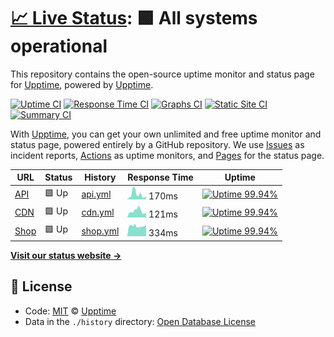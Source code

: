 # [📈 Live Status](https://upptime.github.io/upptime): <!--live status--> **🟩 All systems operational**

This repository contains the open-source uptime monitor and status page for [Upptime](https://upptime.js.org), powered by [Upptime](https://github.com/upptime/upptime).

[![Uptime CI](https://github.com/koj-co/upptime/workflows/Uptime%20CI/badge.svg)](https://github.com/koj-co/upptime/actions?query=workflow%3A%22Uptime+CI%22)
[![Response Time CI](https://github.com/koj-co/upptime/workflows/Response%20Time%20CI/badge.svg)](https://github.com/koj-co/upptime/actions?query=workflow%3A%22Response+Time+CI%22)
[![Graphs CI](https://github.com/koj-co/upptime/workflows/Graphs%20CI/badge.svg)](https://github.com/koj-co/upptime/actions?query=workflow%3A%22Graphs+CI%22)
[![Static Site CI](https://github.com/koj-co/upptime/workflows/Static%20Site%20CI/badge.svg)](https://github.com/koj-co/upptime/actions?query=workflow%3A%22Static+Site+CI%22)
[![Summary CI](https://github.com/koj-co/upptime/workflows/Summary%20CI/badge.svg)](https://github.com/koj-co/upptime/actions?query=workflow%3A%22Summary+CI%22)

With [Upptime](https://upptime.js.org), you can get your own unlimited and free uptime monitor and status page, powered entirely by a GitHub repository. We use [Issues](https://github.com/upptime/upptime/issues) as incident reports, [Actions](https://github.com/upptime/upptime/actions) as uptime monitors, and [Pages](https://upptime.github.io/upptime) for the status page.

<!--start: status pages-->
<!-- This summary is generated by Upptime (https://github.com/upptime/upptime) -->
<!-- Do not edit this manually, your changes will be overwritten -->

| URL                                        | Status | History                                                                          | Response Time                                                             | Uptime                                                                                                                                                                                                      |
| ------------------------------------------ | ------ | -------------------------------------------------------------------------------- | ------------------------------------------------------------------------- | ----------------------------------------------------------------------------------------------------------------------------------------------------------------------------------------------------------- |
| [API](https://giftcardbd.shop/api/v1/ping) | 🟩 Up  | [api.yml](https://github.com/giftcardbd/status/commits/master/history/api.yml)   | <img alt="Response time graph" src="./graphs/api.png" height="20"> 170ms  | [![Uptime 99.94%](https://img.shields.io/endpoint?url=https%3A%2F%2Fraw.githubusercontent.com%2Fgiftcardbd%2Fstatus%2Fmaster%2Fapi%2Fapi%2Fuptime.json)](https://giftcardbd.github.io/status/history/api)   |
| [CDN](https://cdn.giftcardbd.shop/ping)    | 🟩 Up  | [cdn.yml](https://github.com/giftcardbd/status/commits/master/history/cdn.yml)   | <img alt="Response time graph" src="./graphs/cdn.png" height="20"> 121ms  | [![Uptime 99.94%](https://img.shields.io/endpoint?url=https%3A%2F%2Fraw.githubusercontent.com%2Fgiftcardbd%2Fstatus%2Fmaster%2Fapi%2Fcdn%2Fuptime.json)](https://giftcardbd.github.io/status/history/cdn)   |
| [Shop](https://giftcardbd.shop/ping)       | 🟩 Up  | [shop.yml](https://github.com/giftcardbd/status/commits/master/history/shop.yml) | <img alt="Response time graph" src="./graphs/shop.png" height="20"> 334ms | [![Uptime 99.94%](https://img.shields.io/endpoint?url=https%3A%2F%2Fraw.githubusercontent.com%2Fgiftcardbd%2Fstatus%2Fmaster%2Fapi%2Fshop%2Fuptime.json)](https://giftcardbd.github.io/status/history/shop) |

<!--end: status pages-->

[**Visit our status website →**](https://upptime.github.io/upptime)

## 📄 License

- Code: [MIT](./LICENSE) © [Upptime](https://upptime.js.org)
- Data in the `./history` directory: [Open Database License](https://opendatacommons.org/licenses/odbl/1-0/)

